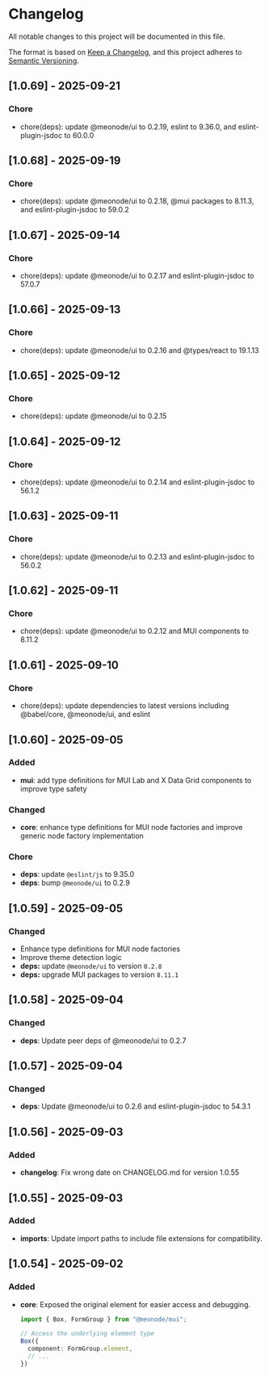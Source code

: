 # Changelog

All notable changes to this project will be documented in this file.

The format is based on [Keep a Changelog](https://keepachangelog.com/en/1.0.0/),
and this project adheres to [Semantic Versioning](https://semver.org/spec/v2.0.0.html).

## [1.0.69] - 2025-09-21

### Chore
- chore(deps): update @meonode/ui to 0.2.19, eslint to 9.36.0, and eslint-plugin-jsdoc to 60.0.0

## [1.0.68] - 2025-09-19

### Chore
- chore(deps): update @meonode/ui to 0.2.18, @mui packages to 8.11.3, and eslint-plugin-jsdoc to 59.0.2

## [1.0.67] - 2025-09-14

### Chore
- chore(deps): update @meonode/ui to 0.2.17 and eslint-plugin-jsdoc to 57.0.7

## [1.0.66] - 2025-09-13

### Chore
- chore(deps): update @meonode/ui to 0.2.16 and @types/react to 19.1.13

## [1.0.65] - 2025-09-12

### Chore
- chore(deps): update @meonode/ui to 0.2.15

## [1.0.64] - 2025-09-12

### Chore
- chore(deps): update @meonode/ui to 0.2.14 and eslint-plugin-jsdoc to 56.1.2

## [1.0.63] - 2025-09-11

### Chore
- chore(deps): update @meonode/ui to 0.2.13 and eslint-plugin-jsdoc to 56.0.2

## [1.0.62] - 2025-09-11

### Chore
- chore(deps): update @meonode/ui to 0.2.12 and MUI components to 8.11.2

## [1.0.61] - 2025-09-10

### Chore
- chore(deps): update dependencies to latest versions including @babel/core, @meonode/ui, and eslint

## [1.0.60] - 2025-09-05

### Added
- **mui**: add type definitions for MUI Lab and X Data Grid components to improve type safety

### Changed
- **core**: enhance type definitions for MUI node factories and improve generic node factory implementation

### Chore
- **deps**: update `@eslint/js` to 9.35.0
- **deps**: bump `@meonode/ui` to 0.2.9

## [1.0.59] - 2025-09-05

### Changed
- Enhance type definitions for MUI node factories
- Improve theme detection logic
- **deps:** update `@meonode/ui` to version `0.2.8`
- **deps:** upgrade MUI packages to version `8.11.1`

## [1.0.58] - 2025-09-04

### Changed
- **deps**: Update peer deps of @meonode/ui to 0.2.7

## [1.0.57] - 2025-09-04

### Changed
- **deps**: Update @meonode/ui to 0.2.6 and eslint-plugin-jsdoc to 54.3.1

## [1.0.56] - 2025-09-03

### Added
- **changelog**: Fix wrong date on CHANGELOG.md for version 1.0.55

## [1.0.55] - 2025-09-03

### Added
- **imports**: Update import paths to include file extensions for compatibility.

## [1.0.54] - 2025-09-02

### Added
- **core**: Exposed the original element for easier access and debugging.
    ```typescript
    import { Box, FormGroup } from "@meonode/mui";

    // Access the underlying element type
    Box({
      component: FormGroup.element,
      // ...
    })
    ```